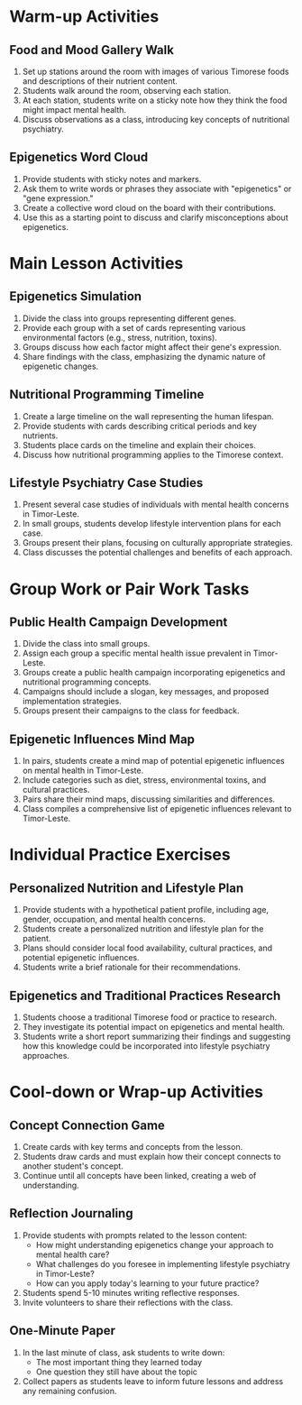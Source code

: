 # Warm-up Activities

## Food and Mood Gallery Walk

1. Set up stations around the room with images of various Timorese foods and descriptions of their nutrient content.
2. Students walk around the room, observing each station.
3. At each station, students write on a sticky note how they think the food might impact mental health.
4. Discuss observations as a class, introducing key concepts of nutritional psychiatry.

## Epigenetics Word Cloud

1. Provide students with sticky notes and markers.
2. Ask them to write words or phrases they associate with "epigenetics" or "gene expression."
3. Create a collective word cloud on the board with their contributions.
4. Use this as a starting point to discuss and clarify misconceptions about epigenetics.

# Main Lesson Activities

## Epigenetics Simulation

1. Divide the class into groups representing different genes.
2. Provide each group with a set of cards representing various environmental factors (e.g., stress, nutrition, toxins).
3. Groups discuss how each factor might affect their gene's expression.
4. Share findings with the class, emphasizing the dynamic nature of epigenetic changes.

## Nutritional Programming Timeline

1. Create a large timeline on the wall representing the human lifespan.
2. Provide students with cards describing critical periods and key nutrients.
3. Students place cards on the timeline and explain their choices.
4. Discuss how nutritional programming applies to the Timorese context.

## Lifestyle Psychiatry Case Studies

1. Present several case studies of individuals with mental health concerns in Timor-Leste.
2. In small groups, students develop lifestyle intervention plans for each case.
3. Groups present their plans, focusing on culturally appropriate strategies.
4. Class discusses the potential challenges and benefits of each approach.

# Group Work or Pair Work Tasks

## Public Health Campaign Development

1. Divide the class into small groups.
2. Assign each group a specific mental health issue prevalent in Timor-Leste.
3. Groups create a public health campaign incorporating epigenetics and nutritional programming concepts.
4. Campaigns should include a slogan, key messages, and proposed implementation strategies.
5. Groups present their campaigns to the class for feedback.

## Epigenetic Influences Mind Map

1. In pairs, students create a mind map of potential epigenetic influences on mental health in Timor-Leste.
2. Include categories such as diet, stress, environmental toxins, and cultural practices.
3. Pairs share their mind maps, discussing similarities and differences.
4. Class compiles a comprehensive list of epigenetic influences relevant to Timor-Leste.

# Individual Practice Exercises

## Personalized Nutrition and Lifestyle Plan

1. Provide students with a hypothetical patient profile, including age, gender, occupation, and mental health concerns.
2. Students create a personalized nutrition and lifestyle plan for the patient.
3. Plans should consider local food availability, cultural practices, and potential epigenetic influences.
4. Students write a brief rationale for their recommendations.

## Epigenetics and Traditional Practices Research

1. Students choose a traditional Timorese food or practice to research.
2. They investigate its potential impact on epigenetics and mental health.
3. Students write a short report summarizing their findings and suggesting how this knowledge could be incorporated into lifestyle psychiatry approaches.

# Cool-down or Wrap-up Activities

## Concept Connection Game

1. Create cards with key terms and concepts from the lesson.
2. Students draw cards and must explain how their concept connects to another student's concept.
3. Continue until all concepts have been linked, creating a web of understanding.

## Reflection Journaling

1. Provide students with prompts related to the lesson content:
   - How might understanding epigenetics change your approach to mental health care?
   - What challenges do you foresee in implementing lifestyle psychiatry in Timor-Leste?
   - How can you apply today's learning to your future practice?
2. Students spend 5-10 minutes writing reflective responses.
3. Invite volunteers to share their reflections with the class.

## One-Minute Paper

1. In the last minute of class, ask students to write down:
   - The most important thing they learned today
   - One question they still have about the topic
2. Collect papers as students leave to inform future lessons and address any remaining confusion.